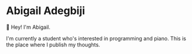 # Abigail Adegbiji

👋 Hey! I'm Abigail.

I'm currently a student who's interested in programming and piano.
This is the place where I publish my thoughts.